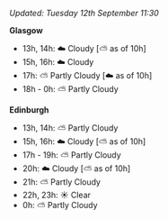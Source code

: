 *Updated: Tuesday 12th September 11:30*

**Glasgow**

* 13h, 14h: :cloud: Cloudy [:partly_sunny: as of 10h]
* 15h, 16h: :cloud: Cloudy
* 17h: :partly_sunny: Partly Cloudy [:cloud: as of 10h]
* 18h - 0h: :partly_sunny: Partly Cloudy

**Edinburgh**

* 13h, 14h: :partly_sunny: Partly Cloudy
* 15h, 16h: :cloud: Cloudy [:partly_sunny: as of 10h]
* 17h - 19h: :partly_sunny: Partly Cloudy
* 20h: :cloud: Cloudy [:partly_sunny: as of 10h]
* 21h: :partly_sunny: Partly Cloudy
* 22h, 23h: :sunny: Clear
* 0h: :partly_sunny: Partly Cloudy
